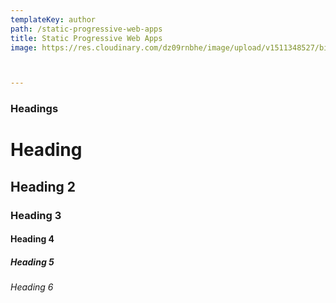 ```yaml
---
templateKey: author
path: /static-progressive-web-apps
title: Static Progressive Web Apps
image: https://res.cloudinary.com/dz09rnbhe/image/upload/v1511348527/big-daddy_ddfong.jpg



---
```

### Headings

# Heading 

## Heading 2

### Heading 3

#### Heading 4

##### Heading 5

###### Heading 6
